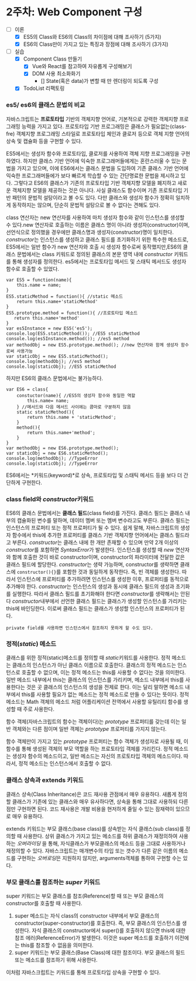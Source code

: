 # 2주차: Web Component 구성

- [ ] 이론
    - [X] ES5의 Class와 ES6의 Class의 차이점에 대해 조사하기 (5가지)
    - [X] ES6의 Class만이 가지고 있는 특징과 장점에 대해 조사하기 (3가지)
- [ ] 실습
    - [X] Component Class 만들기
        - [X] Vue와 React를 참고하여 자유롭게 구성해보기
        - [X] DOM 사용 최소화화기
            - [] State(혹은 data)가 변할 때 만 렌더링이 되도록 구성
    - [X] TodoList 리팩토링

### es5/ es6의 클래스 문법의 비교

자바스크립트는 __프로토타입__ 기반의 객체지향 언어로, 기본적으로 강력한 객체지향 프로그래밍 능력을 가지고 있다. 프로토타입 기반 프로그래밍은 클래스가 필요없는(class-fre)
객체지향 프로그래밍 스타일로 프로토타입 체인과 클로저 등으로 객체 지향 언어의 상속 및 캡슐화 등을 구현할 수 있다.

ES5에서는 생성자 함수와 프로토타입, 클로저를 사용하여 객체 지향 프로그래밍을 구현하였다. 하지만 클래스 기반 언어에 익숙한 프로그래머들에게는 혼란스러울 수 있는 문법을 가지고 있으며, 이에 ES6에서는 클래스
문법을 도입하여 기존 클래스 기반 언어에 익숙한 프로그래머들에가 보다 빠르게 학습할 수 있는 간단명료한 문법을 제시하고 있다. 그렇다고 ES6의 클래스가 기존의 프로토타입 기반 객체지향 모델을 폐지하고 새로운
객체지향 모델을 제공하는 것은 아니다. 사실 클래스도 함수이며 기존 프로토타입 기반 패턴의 문법적 설탕이라고 볼 수도 있다. 다만 클래스와 생성자 함수가 정확히 일치하게 동작하지는 않으며, 단순히 문법적 설탕으로 볼
수 없다는 견해도 있다.

class 연산자는 new 연산자를 사용하여 마치 생성자 함수와 같이 인스턴스를 생성할 수 있다.new 연산자로 호출하는 이름은 클래스 명이 아니라 생성자(constructor)이며, 선언식으로 정의했을 경우에만
클래스명과 생성자(constructor)명이 일치한다. *constructor*는 인스턴스를 생성하고 클래스 필드를 초기화하기 위한 특수한 메소드로, ES5에서는 일반 함수가 new 연산자와 호출 시 생성자 함수로써
동작했지만,ES6의 클래스 문법에서는 class 키워드로 정의된 클래스의 본문 영역 내에 *constructor* 키워드를 통해 생성자를 정의한다. es5에서는 프로토타입 메서드 및 스태틱 메서드도 생성자 함수로
호출할 수 있었다.

```
var ES5 = function(name){
    this.name = name;
}
ES5.staticMethod = function(){ //static 메소드
    return this.name+'staticMethod'
}
ES5.prototype.method = function(){ //프로토타입 메소드
   return this.name+'method'
}
var es5Instance = new ES5('es5');
console.log(ES5.staticMethod()); //ES5 staticMethod
console.log(es5Instance.method()); //es5 method
var methodObj = new ES5.prototype.method(); //new 연산자와 함께 생성자 함수로써 사용가능
var staticObj = new ES5.staticMethod();
console.log(methodObj); //es5 method
console.log(staticObj); //ES5 staticMethod
```

하지만 ES6의 클래스 문법에서는 불가능하다.

```
var ES6 = class{
    constuctor(name){ //ES5의 생성자 함수와 동일한 역할
        this.name= name;
    } //메서드와 다음 메서드 사이에는 콤마로 구분하지 않음
    static staticMethod(){
        return this.name + 'staticMethod';
    }
    method(){ 
        return this.name+'method';
    }
}
var methodObj = new ES6.prototype.method(); 
var staticObj = new ES6.staticMethod();
console.log(methodObj); //TypeError
console.log(staticObj); //TypeError
```

ES6에서는 *키워드(keyword)*로 상속, 프로토타입 및 스태틱 메서드 등을 보다 더 간단하게 구현한다.

### class field와 *constructor*키워드

ES6의 클래스 문법에서는 __클래스 필드__(class field)를 가진다. 클래스 필드는 클래스 내부의 캡슐화된 변수를 말하며, 데이터 멤버 또는 멤버 변수라고도 부른다. 클래스 필드는 인스턴스의 프로퍼티 또는
정적 프로퍼티가 될 수 있다. 쉽게 말해, 자바스크립트의 생성자 함수에서 this에 추가한 프로퍼티를 클래스 기반 객체지향 언어에서는 클래스 필드라고 부른다.
*constructor*는 클래스 내에 한 개만 존재할 수 있으며 만약 2개 이상의 *constructor*를 포함하면 *SyntaxError*가 발생한다. 인스턴스를 생성할 때 *new* 연산자와 함께 호출한 것이
바로 constructor이며, constructor의 파라미터에 전달한 값은 클래스 필드에 할당한다.
*constructor*는 생략 가능하며, constructor를 생략하면 클래스에   `constructor(){}`를 포함한 것과 동일하게 동작한다. 즉, 빈 객체를 생성한다. 따라서 인스턴스에 프로퍼티를
추가하려면 인스턴스를 생성한 이후, 프로퍼티를 동적으로 추가해야 한다.
*constructor*는 인스턴스의 생성과 동시에 클래스 필드의 생성과 초기화를 실행한다. 따라서 클래스 필드를 초기화해야 한다면 *constructor*를 생략해서는 안된다
*constructor*내부에서 선언한 클래스 필드는 클래스가 생성할 인스턴스를 가리키는 this에 바인딩한다. 이로써 클래스 필드는 클래스가 생성할 인스턴스의 프로퍼티가 된다.

    private field를 사용하면 인스턴스에서 참조하지 못하게 할 수도 있다.

### 정적(*static*) 메소드

클래스를 위한 정적(static)메소드를 정의할 때 *static*키워드를 사용한다. 정적 메소드는 클래스의 인스턴스가 아닌 클래스 이름으로 호출한다. 클래스의 정적 메소드는 인스턴스로 호출할 수 없으며, 이는 정적
메소드는 this를 사용할 수 없다는 것을 의미한다. 일반 메소드 내부에서 this는 클래스의 인스턴스를 가리키며, 메소드 내부에서 this를 사용한다는 것은 곳 클래스의 인스턴스의 생성을 전제로 한다. 이는 달리
말하면 메소드 내부에서 this를 사용할 필요가 없는 메소드는 정적 메소드로 만들 수 있다는 뜻이다. 정적 메소드는 Math 객체의 메소드 처럼 어플리케이션 전역에서 사용할 유틸리티 함수를 생성할 때 주로 사용한다.

함수 객체(자바스크립트의 함수는 객체이다)는 *prototype* 프로퍼티를 갖는데 이는 일반 객체와는 다른 점이며 일반 객체는 *prototype* 프로퍼티를 가지지 않는다.

함수 객체만이 가지고 있는 *prototype* 프로퍼티는 함수 객체가 생성자로 사용될 때, 이 함수를 통해 생성된 객체의 부모 역할을 하는 프로토타입 객체를 가리킨다. 정적 메소드는 생성자 함수의 메소드이고, 일반
메소드는 자신의 프로토타입 객체의 메소드이다. 따라서, 정적 메소드는 인스턴스에서 호출할 수 없다.

### 클래스 상속과 extends 키워드

클래스 상속(Class Inheritance)은 코드 재사용 관점에서 매우 유용하다. 새롭게 정의할 클래스가 기존에 있는 클래스와 매우 유사하다면, 상속을 통해 그대로 사용하되 다른 점만 구현하면 된다. 코드
재사용은 개발 비용을 현저하게 줄일 수 있는 잠재력이 있으므로 매우 유용하다.

extends 키워드는 부모 클래스(base class)를 상속받는 자식 클래스(sub class)를 정의할 때 사용한다. 상위 클래스가 가지고 있는 메소드를 하위 클래스가 재정의하여 사용하는 *오버라이딩* 을
통해, 자식클래스가 부모클래스의 메소드 등을 그대로 사용하거나 재정의할 수 있다. 자바스크립트는 매개변수의 타입 또는 갯수가 다른 같은 이름의 메소드를 구현하는 *오버로딩*은 지원하지 않지만, arguments객체를
통하여 구현할 수는 있다.

### 부모 클래스를 참조하는 *super* 키워드

super 키워드는 부모 클래스를 참조(Reference)할 때 또는 부모 클래스의 constructor를 호출할 때 사용한다.

1. super 메소드는 자식 class의 constructor 내부에서 부모 클래스의 constructor(super-constructor)를 호출한다. 즉, 부모 클래스의 인스턴스를 생성한다. 자식 클래스의
   constructor에서 super()를 호출하지 않으면 this에 대한 참조 에러(ReferenceError)가 발생한다. 이것은 super 메소드를 호출하기 이전에는 this를 참조할 수 없음을 의미한다.
2. super 키워드는 부모 클래스(Base Class)에 대한 참조이다. 부모 클래스의 필드 또는 메소드를 참조하기 위해 사용한다.

이처럼 자바스크립트는 키워드를 통해 프로토타입 상속을 구현할 수 있다.


